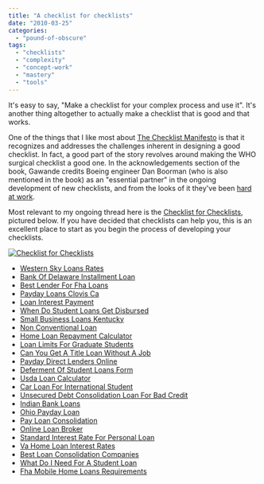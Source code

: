 ```yaml
---
title: "A checklist for checklists"
date: "2010-03-25"
categories: 
  - "pound-of-obscure"
tags: 
  - "checklists"
  - "complexity"
  - "concept-work"
  - "mastery"
  - "tools"
---
```


It's easy to say, "Make a checklist for your complex process and use it". It's another thing altogether to actually make a checklist that is good and that works.

One of the things that I like most about [The Checklist Manifesto](http://www.amazon.com/gp/product/0805091742?ie=UTF8&tag=gbrettmiller-20&linkCode=as2&camp=1789&creative=9325&creativeASIN=0805091742) is that it recognizes and addresses the challenges inherent in designing a good checklist. In fact, a good part of the story revolves around making the WHO surgical checklist a good one. In the acknowledgements section of the book, Gawande credits Boeing engineer Dan Boorman (who is also mentioned in the book) as an "essential partner" in the ongoing development of new checklists, and from the looks of it they've been [hard at work](http://www.projectcheck.org/index.html).

Most relevant to my ongoing thread here is the [Checklist for Checklists](http://www.projectcheck.org/checklist-for-checklists.html), pictured below. If you have decided that checklists can help you, this is an excellent place to start as you begin the process of developing your checklists.

[![](http://www.projectcheck.org/uploads/1/0/9/0/1090835/5702069.jpg?600 "Checklist for Checklists")](http://www.projectcheck.org/uploads/1/0/9/0/1090835/checklist_for_checklists_group_draft_5.pdf)

- [Western Sky Loans Rates](http://usasportgroup.com/?Western-Sky-Loans-Rates)
- [Bank Of Delaware Installment Loan](http://gbbkolejka.pl/?Bank-Of-Delaware-Installment-Loan)
- [Best Lender For Fha Loans](http://www.amarysia.gr/?Best-Lender-For-Fha-Loans)
- [Payday Loans Clovis Ca](http://www.franklinny.org/?Payday-Loans-Clovis-Ca)
- [Loan Interest Payment](http://www.mariebo.org/?Loan-Interest-Payment)
- [When Do Student Loans Get Disbursed](http://www.franklinny.org/?When-Do-Student-Loans-Get-Disbursed)
- [Small Business Loans Kentucky](http://gbbkolejka.pl/?Small-Business-Loans-Kentucky)
- [Non Conventional Loan](http://gbbkolejka.pl/?Non-Conventional-Loan)
- [Home Loan Repayment Calculator](http://www.amarysia.gr/?Home-Loan-Repayment-Calculator)
- [Loan Limits For Graduate Students](http://gbbkolejka.pl/?Loan-Limits-For-Graduate-Students)
- [Can You Get A Title Loan Without A Job](http://www.consejocafe.org/?Can-You-Get-A-Title-Loan-Without-A-Job)
- [Payday Direct Lenders Online](http://www.franklinny.org/?Payday-Direct-Lenders-Online)
- [Deferment Of Student Loans Form](http://www.mariebo.org/?Deferment-Of-Student-Loans-Form)
- [Usda Loan Calculator](http://gbbkolejka.pl/?Usda-Loan-Calculator)
- [Car Loan For International Student](http://www.mariebo.org/?Car-Loan-For-International-Student)
- [Unsecured Debt Consolidation Loan For Bad Credit](http://www.franklinny.org/?Unsecured-Debt-Consolidation-Loan-For-Bad-Credit)
- [Indian Bank Loans](http://gbbkolejka.pl/?Indian-Bank-Loans)
- [Ohio Payday Loan](http://www.amarysia.gr/?Ohio-Payday-Loan)
- [Pay Loan Consolidation](http://www.mariebo.org/?Pay-Loan-Consolidation)
- [Online Loan Broker](http://www.mariebo.org/?Online-Loan-Broker)
- [Standard Interest Rate For Personal Loan](http://www.franklinny.org/?Standard-Interest-Rate-For-Personal-Loan)
- [Va Home Loan Interest Rates](http://www.amarysia.gr/?Va-Home-Loan-Interest-Rates)
- [Best Loan Consolidation Companies](http://www.franklinny.org/?Best-Loan-Consolidation-Companies)
- [What Do I Need For A Student Loan](http://www.consejocafe.org/?What-Do-I-Need-For-A-Student-Loan)
- [Fha Mobile Home Loans Requirements](http://www.consejocafe.org/?Fha-Mobile-Home-Loans-Requirements)
